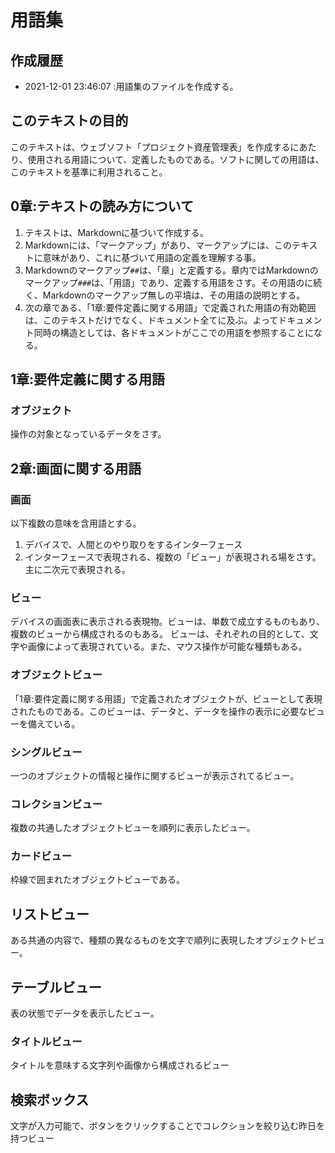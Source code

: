 # 用語集
## 作成履歴
- 2021-12-01 23:46:07 :用語集のファイルを作成する。

## このテキストの目的
このテキストは、ウェブソフト「プロジェクト資産管理表」を作成するにあたり、使用される用語について、定義したものである。ソフトに関しての用語は、このテキストを基準に利用されること。

## 0章:テキストの読み方について
1. テキストは、Markdownに基づいて作成する。
1. Markdownには、「マークアップ」があり、マークアップには、このテキストに意味があり、これに基づいて用語の定義を理解する事。
1. Markdownのマークアップ`##`は、「章」と定義する。章内ではMarkdownのマークアップ`###`は、「用語」であり、定義する用語をさす。その用語のに続く、Markdownのマークアップ無しの平墳は、その用語の説明とする。
1. 次の章である、「1章:要件定義に関する用語」で定義された用語の有効範囲は、このテキストだけでなく、ドキュメント全てに及ぶ。よってドキュメント同時の構造としては、各ドキュメントがここでの用語を参照することになる。

## 1章:要件定義に関する用語
### オブジェクト
操作の対象となっているデータをさす。
## 2章:画面に関する用語

### 画面
以下複数の意味を含用語とする。
1. デバイスで、人間とのやり取りをするインターフェース
1. インターフェースで表現される、複数の「ビュー」が表現される場をさす。主に二次元で表現される。

### ビュー
デバイスの画面表に表示される表現物。ビューは、単数で成立するものもあり、複数のビューから構成されるのもある。
ビューは、それぞれの目的として、文字や画像によって表現されている。また、マウス操作が可能な種類もある。

### オブジェクトビュー
「1章:要件定義に関する用語」で定義されたオブジェクトが、ビューとして表現されたものである。このビューは、データと、データを操作の表示に必要なビューを備えている。

### シングルビュー
一つのオブジェクトの情報と操作に関するビューが表示されてるビュー。

### コレクションビュー
複数の共通したオブジェクトビューを順列に表示したビュー。

### カードビュー
枠線で囲まれたオブジェクトビューである。

## リストビュー
ある共通の内容で、種類の異なるものを文字で順列に表現したオブジェクトビュー。

## テーブルビュー
表の状態でデータを表示したビュー。

### タイトルビュー
タイトルを意味する文字列や画像から構成されるビュー

## 検索ボックス
文字が入力可能で、ボタンをクリックすることでコレクションを絞り込む昨日を持つビュー


